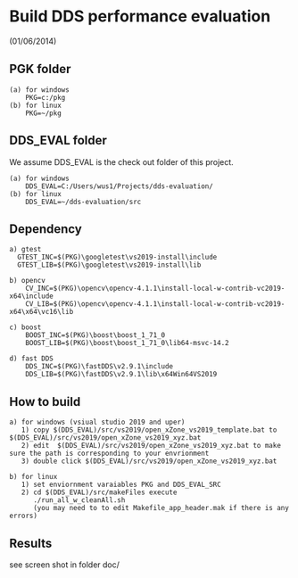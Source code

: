 # Build DDS performance evaluation 
(01/06/2014)

## PGK folder
	(a) for windows
		PKG=c:/pkg
	(b) for linux
		PKG=~/pkg
		
## DDS_EVAL folder
We assume DDS_EVAL is the check out folder of this project.

	(a) for windows
		DDS_EVAL=C:/Users/wus1/Projects/dds-evaluation/
	(b) for linux
		DDS_EVAL=~/dds-evaluation/src
	
## Dependency
    a) gtest
      GTEST_INC=$(PKG)\googletest\vs2019-install\include
	  GTEST_LIB=$(PKG)\googletest\vs2019-install\lib
	  
    b) opencv
		CV_INC=$(PKG)\opencv\opencv-4.1.1\install-local-w-contrib-vc2019-x64\include
		CV_LIB=$(PKG)\opencv\opencv-4.1.1\install-local-w-contrib-vc2019-x64\x64\vc16\lib
	
	c) boost
		BOOST_INC=$(PKG)\boost\boost_1_71_0
		BOOST_LIB=$(PKG)\boost\boost_1_71_0\lib64-msvc-14.2
		
	d) fast DDS
		DDS_INC=$(PKG)\fastDDS\v2.9.1\include
		DDS_LIB=$(PKG)\fastDDS\v2.9.1\lib\x64Win64VS2019
	
## How to build 
	a) for windows (vsiual studio 2019 and uper)
	   1) copy $(DDS_EVAL)/src/vs2019/open_xZone_vs2019_template.bat to $(DDS_EVAL)/src/vs2019/open_xZone_vs2019_xyz.bat
	   2) edit  $(DDS_EVAL)/src/vs2019/open_xZone_vs2019_xyz.bat to make sure the path is corresponding to your envrionment
	   3) double click $(DDS_EVAL)/src/vs2019/open_xZone_vs2019_xyz.bat
	   
	b) for linux
	   1) set enviornment varaiables PKG and DDS_EVAL_SRC 
	   2) cd $(DDS_EVAL)/src/makeFiles execute 
	      ./run_all_w_cleanAll.sh 
	   	  (you may need to to edit Makefile_app_header.mak if there is any errors)	  

## Results
see screen shot in folder doc/
 

